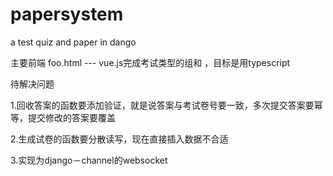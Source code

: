 # papersystem
a test quiz and paper in dango

主要前端 foo.html --- vue.js完成考试类型的组和 ，目标是用typescript

待解决问题

1.回收答案的函数要添加验证，就是说答案与考试卷号要一致，多次提交答案要幂等，提交修改的答案要覆盖

2.生成试卷的函数要分散读写，现在直接插入数据不合适

3.实现为django－channel的websocket
